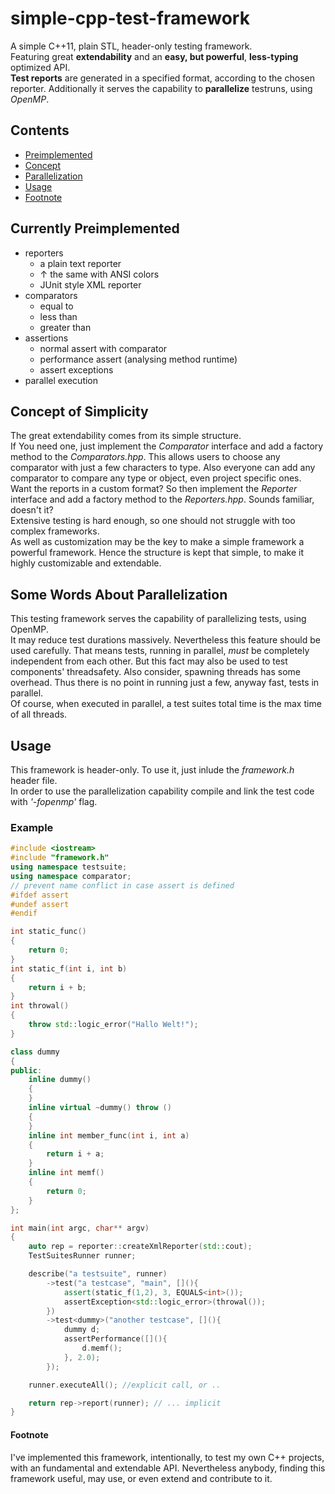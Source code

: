 # simple-cpp-test-framework

A simple C++11, plain STL, header-only testing framework.  
Featuring great **extendability** and an **easy, but powerful**, **less-typing** optimized API.  
**Test reports** are generated in a specified format, according to the chosen reporter.
Additionally it serves the capability to **parallelize** testruns, using *OpenMP*.

## Contents

+ [Preimplemented](#currently-preimplemented)
+ [Concept](#concept-of-simplicity)
+ [Parallelization](#some-words-about-parallelization)
+ [Usage](#usage)
+ [Footnote](#footnote)

## Currently Preimplemented

+ reporters
  + a plain text reporter
  + &uarr; the same with ANSI colors
  + JUnit style XML reporter
+ comparators
  + equal to
  + less than
  + greater than
+ assertions
  + normal assert with comparator
  + performance assert (analysing method runtime)
  + assert exceptions
+ parallel execution

## Concept of Simplicity

The great extendability comes from its simple structure.  
If You need one, just implement the *Comparator* interface and add a factory method to the *Comparators.hpp*. This allows users to choose any comparator with just a few characters to type. Also everyone can add any comparator to compare any type or object, even project specific ones.  
Want the reports in a custom format? So then implement the *Reporter* interface and add a factory method to the *Reporters.hpp*. Sounds familiar, doesn't it?  
Extensive testing is hard enough, so one should not struggle with too complex frameworks.  
As well as customization may be the key to make a simple framework a powerful framework. Hence the structure is kept that simple, to make it highly customizable and extendable.

## Some Words About Parallelization

This testing framework serves the capability of parallelizing tests, using OpenMP.  
It may reduce test durations massively. Nevertheless this feature should be used carefully.
That means tests, running in parallel, *must* be completely independent from each other. But this fact may also be used to test components' threadsafety.
Also consider, spawning threads has some overhead. Thus there is no point in running just a few, anyway fast, tests in parallel.  
Of course, when executed in parallel, a test suites total time is the max time of all threads.

## Usage

This framework is header-only. To use it, just inlude the *framework.h* header file.  
In order to use the parallelization capability compile and link the test code with *'-fopenmp'* flag.

### Example

```c++
#include <iostream>
#include "framework.h"
using namespace testsuite;
using namespace comparator;
// prevent name conflict in case assert is defined
#ifdef assert
#undef assert
#endif

int static_func()
{
    return 0;
}
int static_f(int i, int b)
{
    return i + b;
}
int throwal()
{
    throw std::logic_error("Hallo Welt!");
}

class dummy
{
public:
    inline dummy()
    {
    }
    inline virtual ~dummy() throw ()
    {
    }
    inline int member_func(int i, int a)
    {
        return i + a;
    }
    inline int memf()
    {
        return 0;
    }
};

int main(int argc, char** argv)
{
    auto rep = reporter::createXmlReporter(std::cout);
    TestSuitesRunner runner;

    describe("a testsuite", runner)
        ->test("a testcase", "main", [](){
            assert(static_f(1,2), 3, EQUALS<int>());
            assertException<std::logic_error>(throwal());
        })
        ->test<dummy>("another testcase", [](){
            dummy d;
            assertPerformance([](){
                d.memf();
            }, 2.0);
        });

    runner.executeAll(); //explicit call, or ..

    return rep->report(runner); // ... implicit
}
```

#### Footnote

I've implemented this framework, intentionally, to test my own C++ projects, with an fundamental and extendable API. Nevertheless anybody, finding this framework useful, may use, or even extend and contribute to it.
